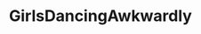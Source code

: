 ---
title: GirlsDancingAwkwardly
crosslinks:
- AlexCurry
- GirlsDancingAwesomely
- whitepeoplegifs
- WTF
---